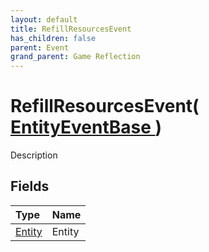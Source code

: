 ```yaml
---
layout: default
title: RefillResourcesEvent
has_children: false
parent: Event
grand_parent: Game Reflection
---
```

# RefillResourcesEvent( [ EntityEventBase ](/riftbreaker-wiki/docs/game-reflection/events/entity_event_base/) )
Description 

## Fields

| Type | Name |
|:----------|:--------------|
| [Entity](/riftbreaker-wiki/docs/game-reflection/classes/entity/) | Entity |

